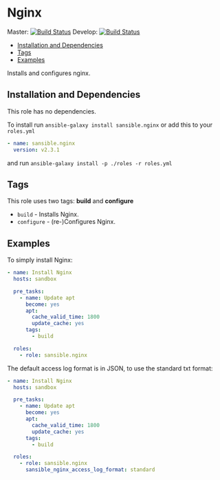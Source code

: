 # Nginx

Master: [![Build Status](https://travis-ci.org/sansible/nginx.svg?branch=master)](https://travis-ci.org/sansible/nginx)
Develop: [![Build Status](https://travis-ci.org/sansible/nginx.svg?branch=develop)](https://travis-ci.org/sansible/nginx)

* [Installation and Dependencies](#installation-and-dependencies)
* [Tags](#tags)
* [Examples](#examples)

Installs and configures nginx.




## Installation and Dependencies

This role has no dependencies.

To install run `ansible-galaxy install sansible.nginx` or add this to your
`roles.yml`

```YAML
- name: sansible.nginx
  version: v2.3.1
```

and run `ansible-galaxy install -p ./roles -r roles.yml`




## Tags

This role uses two tags: **build** and **configure**

* `build` - Installs Nginx.
* `configure` - (re-)Configures Nginx.




## Examples

To simply install Nginx:

```YAML
- name: Install Nginx
  hosts: sandbox

  pre_tasks:
    - name: Update apt
      become: yes
      apt:
        cache_valid_time: 1800
        update_cache: yes
      tags:
        - build

  roles:
    - role: sansible.nginx
```

The default access log format is in JSON, to use the standard txt format:


```YAML
- name: Install Nginx
  hosts: sandbox

  pre_tasks:
    - name: Update apt
      become: yes
      apt:
        cache_valid_time: 1800
        update_cache: yes
      tags:
        - build

  roles:
    - role: sansible.nginx
      sansible_nginx_access_log_format: standard
```
